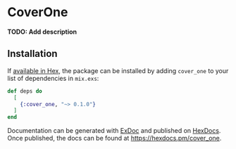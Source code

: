 # CoverOne

**TODO: Add description**

## Installation

If [available in Hex](https://hex.pm/docs/publish), the package can be installed
by adding `cover_one` to your list of dependencies in `mix.exs`:

```elixir
def deps do
  [
    {:cover_one, "~> 0.1.0"}
  ]
end
```

Documentation can be generated with [ExDoc](https://github.com/elixir-lang/ex_doc)
and published on [HexDocs](https://hexdocs.pm). Once published, the docs can
be found at <https://hexdocs.pm/cover_one>.

